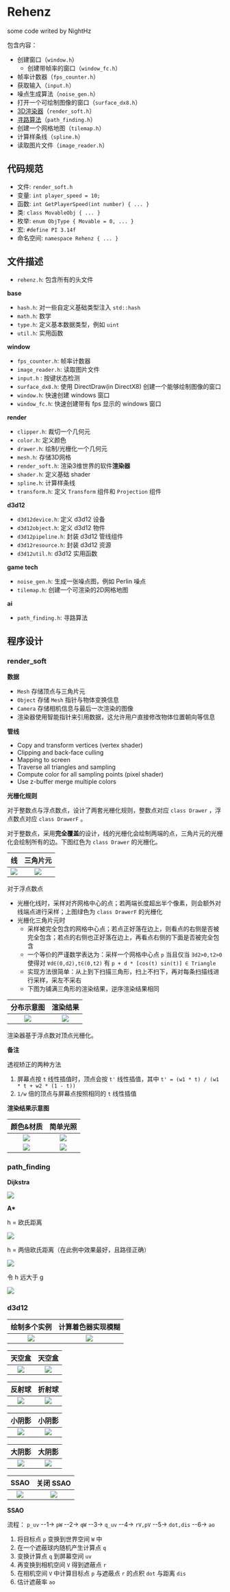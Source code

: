 # Rehenz

some code writed by NightHz

包含内容：

- 创建窗口（`window.h`）
  - 创建带帧率的窗口（`window_fc.h`）
- 帧率计数器（`fps_counter.h`）
- 获取输入（`input.h`）
- 噪点生成算法（`noise_gen.h`）
- 打开一个可绘制图像的窗口（`surface_dx8.h`）
- [3D渲染器](#render_soft)（`render_soft.h`）
- [寻路算法](#path_finding)（`path_finding.h`）
- 创建一个网格地图（`tilemap.h`）
- 计算样条线（`spline.h`）
- 读取图片文件（`image_reader.h`）


## 代码规范

- 文件: `render_soft.h`
- 变量: `int player_speed = 10;`
- 函数: `int GetPlayerSpeed(int number) { ... }`
- 类: `class MovableObj { ... }`
- 枚举: `enum ObjType { Movable = 0, ... }`
- 宏: `#define PI 3.14f`
- 命名空间: `namespace Rehenz { ... }`

## 文件描述

- `rehenz.h`: 包含所有的头文件

**base**

- `hash.h`: 对一些自定义基础类型注入 `std::hash`
- `math.h`: 数学
- `type.h`: 定义基本数据类型，例如 `uint`
- `util.h`: 实用函数

**window**

- `fps_counter.h`: 帧率计数器
- `image_reader.h`: 读取图片文件
- `input.h` : 按键状态检测
- `surface_dx8.h`: 使用 DirectDraw(in DirectX8) 创建一个能够绘制图像的窗口
- `window.h`: 快速创建 windows 窗口
- `window_fc.h`: 快速创建带有 fps 显示的 windows 窗口

**render**

- `clipper.h`: 裁切一个几何元
- `color.h`: 定义颜色
- `drawer.h`: 绘制/光栅化一个几何元
- `mesh.h`: 存储3D网格
- `render_soft.h`: 渲染3维世界的软件**渲染器**
- `shader.h`: 定义基础 shader
- `spline.h`: 计算样条线
- `transform.h`: 定义 `Transform` 组件和 `Projection` 组件

**d3d12**

- `d3d12device.h`: 定义 d3d12 设备
- `d3d12object.h`: 定义 d3d12 物件
- `d3d12pipeline.h`: 封装 d3d12 管线组件
- `d3d12resource.h`: 封装 d3d12 资源
- `d3d12util.h`: d3d12 实用函数

**game tech**

- `noise_gen.h`: 生成一张噪点图，例如 Perlin 噪点
- `tilemap.h`: 创建一个可渲染的2D网格地图

**ai**

- `path_finding.h`: 寻路算法


## 程序设计

### render_soft

**数据**

- `Mesh` 存储顶点与三角片元
- `Object` 存储 `Mesh` 指针与物体变换信息
- `Camera` 存储相机信息与最后一次渲染的图像
- 渲染器使用智能指针来引用数据，这允许用户直接修改物体位置朝向等信息

**管线**

- Copy and transform vertices (vertex shader)
- Clipping and back-face culling
- Mapping to screen
- Traverse all triangles and sampling
- Compute color for all sampling points (pixel shader)
- Use z-buffer merge multiple colors

**光栅化规则**

对于整数点与浮点数点，设计了两套光栅化规则，整数点对应 `class Drawer` ，浮点数点对应 `class DrawerF` 。

对于整数点，采用**完全覆盖**的设计，线的光栅化会绘制两端的点，三角片元的光栅化会绘制所有的边。下图红色为 `class Drawer` 的光栅化。

|线|三角片元|
|:-:|:-:|
|![](img/line_rasterization2.gif)|![](img/triangle_rasterization.png)|
    
对于浮点数点

- 光栅化线时，采样对齐网格中心的点；若两端长度超出半个像素，则会额外对线端点进行采样；上图绿色为 `class DrawerF` 的光栅化
- 光栅化三角片元时
  - 采样被完全包含的网格中心点；若点正好落在边上，则看点的右侧是否被完全包含；若点的右侧也正好落在边上，再看点右侧的下面是否被完全包含
  - 一个等价的严谨数学表达为：采样一个网格中心点 `p` 当且仅当 `∃d2>0,t2>0` 使得对 `∀d∈(0,d2),t∈(0,t2)` 有 `p + d * [cos(t) sin(t)] ∈ Triangle`
  - 实现方法很简单：从上到下扫描三角形，扫上不扫下，再对每条扫描线进行采样，采左不采右
  - 下图为铺满三角形的渲染结果，逆序渲染结果相同

|分布示意图|渲染结果|
|:-:|:-:|
|![](img/triangle_rasterization2.png)|![](img/triangle_rasterization3.png)|

渲染器基于浮点数对顶点光栅化。

**备注**

透视矫正的两种方法

1. 屏幕点按 `t` 线性插值时，顶点会按 `t'` 线性插值，其中 `t' = (w1 * t) / (w1 * t + w2 * (1 - t))`
2. `1/w` 倍的顶点与屏幕点按照相同的 `t` 线性插值

**渲染结果示意图**

|颜色&材质|简单光照|
|:-:|:-:|
|![](img/render_color.png)|![](img/render_light.png)|
|![](img/render_tex.png)|![](img/render_light_tex.png)|


### path_finding

**Dijkstra**

![](img/PF_Dijkstra.gif)

**A\***

h = 欧氏距离

![](img/PF_AStar1.gif)

h = 两倍欧氏距离（在此例中效果最好，且路径正确）

![](img/PF_AStar2.gif)

令 h 远大于 g

![](img/PF_OnlyH.gif)


### d3d12

|绘制多个实例|计算着色器实现模糊|
|:-:|:-:|
|![](img/d3d12_multi_instance.png)|![](img/d3d12_blur.png)|

|天空盒|天空盒|
|:-:|:-:|
|![](img/d3d12_cubemap_scene.png)|![](img/d3d12_cubemap_scene.gif)|

|反射球|折射球|
|:-:|:-:|
|![](img/d3d12_cubemap_reflection.gif)|![](img/d3d12_cubemap_refraction.gif)|

|小阴影|小阴影|
|:-:|:-:|
|![](img/d3d12_shadow1.png)|![](img/d3d12_shadow1.gif)|

|大阴影|大阴影|
|:-:|:-:|
|![](img/d3d12_shadow2.png)|![](img/d3d12_shadow2.gif)|

|SSAO|关闭 SSAO|
|:-:|:-:|
|![](img/d3d12_ssao.png)|![](img/d3d12_ssao_contrast.png)|

**SSAO**

流程： `p_uv` --1-> `pW` --2-> `qW` --3-> `q_uv` --4-> `rV,pV` --5-> `dot,dis` --6-> `ao`

1. 将目标点 `p` 变换到世界空间 `W` 中
2. 在一个遮蔽球内随机产生计算点 `q`
3. 变换计算点 `q` 到屏幕空间 `uv`
4. 再变换到相机空间 `V` 得到遮蔽点 `r`
5. 在相机空间 `V` 中计算目标点 `p` 与遮蔽点 `r` 的点积 `dot` 与距离 `dis`
6. 估计遮蔽率 `ao`


